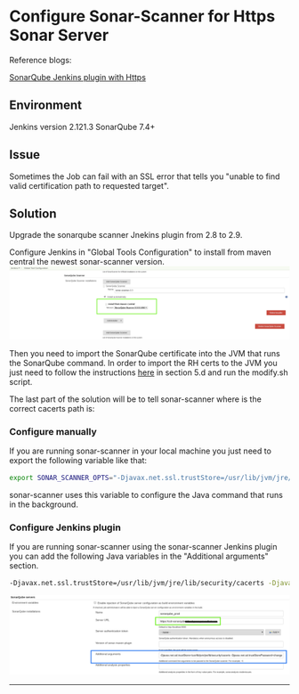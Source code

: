 # Configure Sonar-Scanner for Https Sonar Server

Reference blogs:

[SonarQube Jenkins plugin with Https][1]

## Environment

Jenkins version 2.121.3
SonarQube 7.4+

## Issue

Sometimes the Job can fail with an SSL error that tells you "unable to find
valid certification path to requested target".

## Solution

Upgrade the sonarqube scanner Jnekins plugin from 2.8 to 2.9.

Configure Jenkins in "Global Tools Configuration" to install from maven central
the newest sonar-scanner version.
![install from maven central](./res/install_from_maven.png)

Then you need to import the SonarQube certificate into the JVM that runs the
SonarQube command.
In order to import the RH certs to the JVM you just need to follow the
instructions [here][2] in section 5.d and run the modify.sh script.

The last part of the solution will be to tell sonar-scanner where is the
correct cacerts path is:

### Configure manually

If you are running sonar-scanner in your local machine you just need to export
the following variable like that:

```bash
export SONAR_SCANNER_OPTS="-Djavax.net.ssl.trustStore=/usr/lib/jvm/jre/lib/security/cacerts"
```

sonar-scanner uses this variable to configure the Java command that runs in
the background.

### Configure Jenkins plugin

If you are running sonar-scanner using the sonar-scanner Jenkins plugin you can
add the following Java variables in the "Additional arguments" section.

```bash
-Djavax.net.ssl.trustStore=/usr/lib/jvm/jre/lib/security/cacerts -Djavax.net.ssl.trustStorePassword=changeit
```

![additional arguments](./res/https-sonar.png)

---

[1]: https://support.cloudbees.com/hc/en-us/articles/115001445548-How-to-Configure-SonarQube-plugin-for-HTTPS-Sonar-Server-  

[2]: https://docs.engineering.redhat.com/pages/viewpage.action?pageId=63281222  
